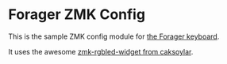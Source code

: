 # Forager ZMK Config

This is the sample ZMK config module for [the Forager keyboard](https://github.com/carrefinho/forager).

It uses the awesome [zmk-rgbled-widget from caksoylar](https://github.com/caksoylar/zmk-rgbled-widget).

